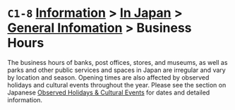 # `C1-8` [Information](../../) > [In Japan](../) > [General Infomation](../general%20information) > Business Hours

The business hours of banks, post offices, stores, and museums, as well as parks and other public services and spaces in Japan are irregular and vary by location and season. Opening times are also affected by observed holidays and cultural events throughout the year. Please see the section on Japanese [Observed Holidays & Cultural Events](observed-holidays-and-cultural-events.md) for dates and detailed information.
